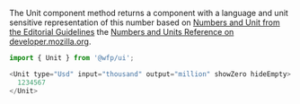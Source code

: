 The Unit component method returns a component with a language and unit sensitive representation of this number based on [Numbers and Unit from the Editorial Guidelines](https://cdn.wfp.org/guides/editorial/content/numbers-and-units/) the [Numbers and Units Reference on developer.mozilla.org](http://cdn.wfp.org/guides/editorial/content/numbers-and-units).

```js
import { Unit } from '@wfp/ui';
```

```js
<Unit type="Usd" input="thousand" output="million" showZero hideEmpty>
  1234567
</Unit>
```
